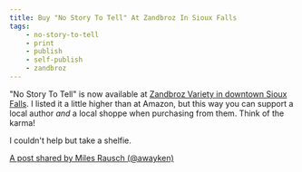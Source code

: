 ```yaml
---
title: Buy "No Story To Tell" At Zandbroz In Sioux Falls
tags:
    - no-story-to-tell
    - print
    - publish
    - self-publish
    - zandbroz
---
```


"No Story To Tell" is now available at <a href="https://www.zandbroz.com/sioux-falls.html">Zandbroz Variety in downtown Sioux Falls</a>. I listed it a little higher than at Amazon, but this way you can support a local author <em>and</em> a local shoppe when purchasing from them. Think of the karma!

<!--more-->

I couldn't help but take a shelfie.

<ink-embed service="instagram" href="https://www.instagram.com/p/CJ99p7Cs0Gt">
    <a href="https://www.instagram.com/p/CJ99p7Cs0Gt/" target="_blank">A post shared by Miles Rausch (@awayken)</a>
</ink-embed>
